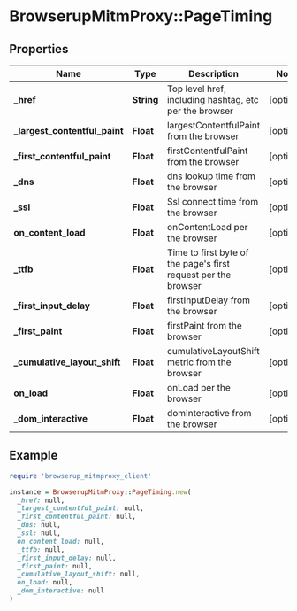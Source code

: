 # BrowserupMitmProxy::PageTiming

## Properties

| Name | Type | Description | Notes |
| ---- | ---- | ----------- | ----- |
| **_href** | **String** | Top level href, including hashtag, etc per the browser | [optional] |
| **_largest_contentful_paint** | **Float** | largestContentfulPaint from the browser | [optional] |
| **_first_contentful_paint** | **Float** | firstContentfulPaint from the browser | [optional] |
| **_dns** | **Float** | dns lookup time from the browser | [optional] |
| **_ssl** | **Float** | Ssl connect time from the browser | [optional] |
| **on_content_load** | **Float** | onContentLoad per the browser | [optional] |
| **_ttfb** | **Float** | Time to first byte of the page&#39;s first request per the browser | [optional] |
| **_first_input_delay** | **Float** | firstInputDelay from the browser | [optional] |
| **_first_paint** | **Float** | firstPaint from the browser | [optional] |
| **_cumulative_layout_shift** | **Float** | cumulativeLayoutShift metric from the browser | [optional] |
| **on_load** | **Float** | onLoad per the browser | [optional] |
| **_dom_interactive** | **Float** | domInteractive from the browser | [optional] |

## Example

```ruby
require 'browserup_mitmproxy_client'

instance = BrowserupMitmProxy::PageTiming.new(
  _href: null,
  _largest_contentful_paint: null,
  _first_contentful_paint: null,
  _dns: null,
  _ssl: null,
  on_content_load: null,
  _ttfb: null,
  _first_input_delay: null,
  _first_paint: null,
  _cumulative_layout_shift: null,
  on_load: null,
  _dom_interactive: null
)
```

